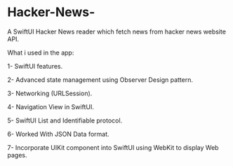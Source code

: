 # Hacker-News-

A SwiftUI Hacker News reader which fetch news from hacker news website API.

What i used in the app:

1- SwiftUI features.

2- Advanced state management using Observer Design pattern.

3- Networking (URLSession).

4- Navigation View in SwiftUI.

5- SwiftUI List and Identifiable protocol.

6- Worked With JSON Data format.

7- Incorporate UIKit component into SwiftUI using WebKit to display Web pages.
